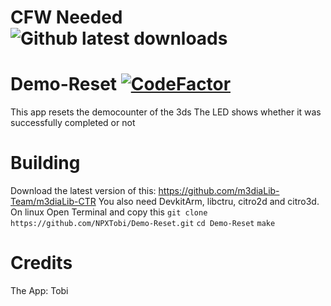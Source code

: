 # CFW Needed ![Github latest downloads](https://img.shields.io/github/downloads/NPXTobi/Demo-Reset/total.svg)
# Demo-Reset [![CodeFactor](https://www.codefactor.io/repository/github/Tobi-D7/Demo-Reset/badge)](https://www.codefactor.io/repository/github/Tobi-D7/Demo-Reset)
This app resets the democounter of the 3ds
The LED shows whether it was successfully completed or not


# Building
Download the latest version of this: https://github.com/m3diaLib-Team/m3diaLib-CTR
You also need DevkitArm, libctru, citro2d and citro3d.
On linux Open Terminal and copy this
`git clone https://github.com/NPXTobi/Demo-Reset.git`
`cd Demo-Reset`
`make`
# Credits
The App: Tobi
